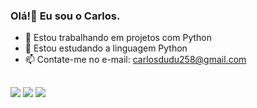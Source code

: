 ### Olá!👋 Eu sou o Carlos.

- 🔭 Estou trabalhando em projetos com Python
- 🌱 Estou estudando a linguagem Python
- 📫 Contate-me no e-mail: carlosdudu258@gmail.com


##
	
<div> 
  <a href="https://www.instagram.com/carlos_d.franca" target="_blank"><img src="https://img.shields.io/badge/-Instagram-%23E4405F?style=for-the-badge&logo=instagram&logoColor=white" target="_blank"></a>
  <a href = "mailto:carlosdudu258@gmail.com"><img src="https://img.shields.io/badge/-Gmail-%23333?style=for-the-badge&logo=gmail&logoColor=white" target="_blank"></a>
  <a href="https://www.linkedin.com/in/carlos-eduardo-fran%C3%A7a-ribeiro-7b1b93186" target="_blank"><img src="https://img.shields.io/badge/-LinkedIn-%230077B5?style=for-the-badge&logo=linkedin&logoColor=white" target="_blank"></a> 
  
</div>
